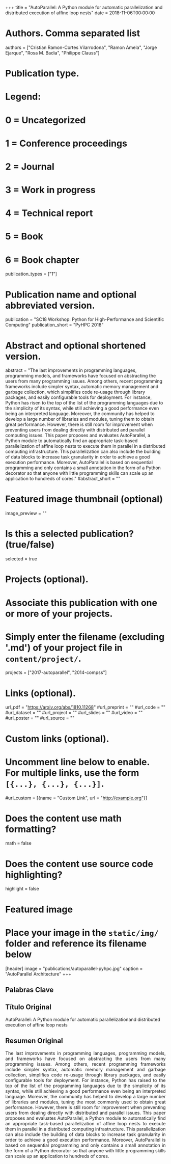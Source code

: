 +++
title = "AutoParallel: A Python module for automatic parallelization and distributed execution of affine loop nests"
date = 2018-11-06T00:00:00

# Authors. Comma separated list
authors = ["Cristian Ramon-Cortes Vilarrodona", "Ramon Amela", "Jorge Ejarque", "Rosa M. Badia", "Philippe Clauss"]

# Publication type.
# Legend:
# 0 = Uncategorized
# 1 = Conference proceedings
# 2 = Journal
# 3 = Work in progress
# 4 = Technical report
# 5 = Book
# 6 = Book chapter
publication_types = ["1"]

# Publication name and optional abbreviated version.
publication = "SC18 Workshop: Python for High-Performance and Scientific Computing"
publication_short = "PyHPC 2018"

# Abstract and optional shortened version.
abstract = "The last improvements in programming languages, programming models, and frameworks have focused on abstracting the users from many programming issues. Among others, recent programming frameworks include simpler syntax, automatic memory management and garbage collection, which simplifies code re-usage through library packages, and easily configurable tools for deployment. For instance, Python has risen to the top of the list of the programming languages due to the simplicity of its syntax, while still achieving a good performance even being an interpreted language. Moreover, the community has helped to develop a large number of libraries and modules, tuning them to obtain great performance. However, there is still room for improvement when preventing users from dealing directly with distributed and parallel computing issues. This paper proposes and evaluates AutoParallel, a Python module to automatically find an appropriate task-based parallelization of affine loop nests to execute them in parallel in a distributed computing infrastructure. This parallelization can also include the building of data blocks to increase task granularity in order to achieve a good execution performance. Moreover, AutoParallel is based on sequential programming and only contains a small annotation in the form of a Python decorator so that anyone with little programming skills can scale up an application to hundreds of cores."
#abstract_short = ""

# Featured image thumbnail (optional)
image_preview = ""

# Is this a selected publication? (true/false)
selected = true

# Projects (optional).
#   Associate this publication with one or more of your projects.
#   Simply enter the filename (excluding '.md') of your project file in `content/project/`.
projects = ["2017-autoparallel", "2014-compss"]

# Links (optional).
url_pdf = "https://arxiv.org/abs/1810.11268"
#url_preprint = ""
#url_code = ""
#url_dataset = ""
#url_project = ""
#url_slides = ""
#url_video = ""
#url_poster = ""
#url_source = ""

# Custom links (optional).
#   Uncomment line below to enable. For multiple links, use the form `[{...}, {...}, {...}]`.
#url_custom = [{name = "Custom Link", url = "http://example.org"}]

# Does the content use math formatting?
math = false

# Does the content use source code highlighting?
highlight = false

# Featured image
# Place your image in the `static/img/` folder and reference its filename below
[header]
image = "publications/autoparallel-pyhpc.jpg"
caption = "AutoParallel Architecture"
+++

<h2>Palabras Clave</h2>

<h2>Título Original</h2>
AutoParallel: A Python module for automatic parallelizationand distributed execution of affine loop nests

<h2>Resumen Original</h2>
<p align="justify">
The last improvements in programming languages, programming models, and frameworks have focused on abstracting the users from many programming issues. Among others, recent programming frameworks include simpler syntax, automatic memory management and garbage collection, simplifies code re-usage through library packages, and easily configurable tools for deployment. For instance, Python has raised to the top of the list of the programming languages due to the simplicity of its syntax, while still achieving a good performance even being an interpreted language. Moreover, the community has helped to develop a large number of libraries and modules, tuning the most commonly used to obtain great performance. However, there is still room for improvement when preventing users from dealing directly with distributed and parallel issues. This paper proposes and evaluates AutoParallel, a Python module to automatically find an appropriate task-based parallelization of affine loop nests to execute them in parallel in a distributed computing infrastructure. This parallelization can also include the building of data blocks to increase task granularity in order to achieve a good execution performance. Moreover, AutoParallel is based on sequential programming and only contains a small annotation in the form of a Python decorator so that anyone with little programming skills can scale up an application to hundreds of cores.
</p>

